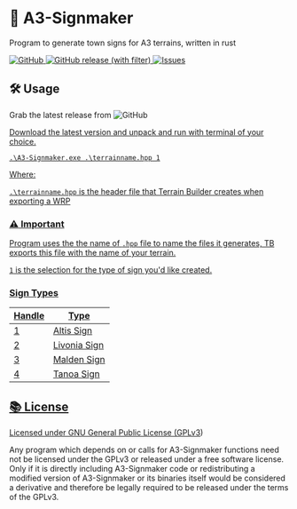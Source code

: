 # 🚧 A3-Signmaker
Program to generate town signs for A3 terrains, written in rust

<p align="left">
  <a href="https://www.gnu.org/licenses/gpl-3.0.en.html#license-text">
    <img alt="GitHub" src="https://img.shields.io/github/license/TheCodeNugget/A3-Signmaker?style=for-the-badge&logo=gitbook&logoColor=D9E0EE&labelColor=302D41&color=f38ba8">
  <a href="https://github.com/TheCodeNugget/Signmaker/releases/latest">
	  <img alt="GitHub release (with filter)" src="https://img.shields.io/github/v/release/TheCodeNugget/A3-Signmaker?style=for-the-badge&logo=github&color=F2CDCD&logoColor=D9E0EE&labelColor=302D41">
  <a href="https://github.com/TheCodeNugget/A3-Signmaker/issues">
	  <img alt="Issues" src="https://img.shields.io/github/issues/TheCodeNugget/A3-Signmaker?style=for-the-badge&logo=gitbook&logoColor=D9E0EE&labelColor=302D41&color=B5E8E0"></a>
</p>

## :hammer_and_wrench: Usage
Grab the latest release from 
<img alt="GitHub" src="https://img.shields.io/github/license/TheCodeNugget/A3-Signmaker?style=for-the-badge&logo=gitbook&logoColor=D9E0EE&labelColor=302D41&color=f38ba8">
  <a href="https://github.com/TheCodeNugget/Signmaker/releases/latest">
  
Download the latest version and unpack and run with terminal of your choice.

```console
.\A3-Signmaker.exe .\terrainname.hpp 1
```
Where:

`.\terrainname.hpp` is the header file that Terrain Builder creates when exporting a WRP

### :warning: Important
Program uses the the name of `.hpp` file to name the files it generates, TB exports this file with the name of your terrain.

`1` is the selection for the type of sign you'd like created.

### Sign Types
Handle  | Type    
--------|--------------
1       | Altis Sign
2       | Livonia Sign
3       | Malden Sign
4       | Tanoa Sign

## :books: License
Licensed under GNU General Public License ([GPLv3](LICENSE.md))

Any program which depends on or calls for A3-Signmaker functions need not be licensed under the GPLv3 or released under a free software license. Only if it is directly including A3-Signmaker code or redistributing a modified version of A3-Signmaker or its binaries itself would be considered a derivative and therefore be legally required to be released under the terms of the GPLv3.
